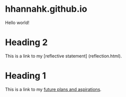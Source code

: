 # hhannahk.github.io

Hello world!

# Heading 2

This is a link to my [reflective statement] (reflection.html).

# Heading 1

This is a link to my [future plans and aspirations](lookingforward.html).
